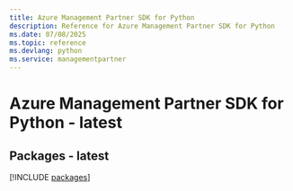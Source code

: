 ```yaml
---
title: Azure Management Partner SDK for Python
description: Reference for Azure Management Partner SDK for Python
ms.date: 07/08/2025
ms.topic: reference
ms.devlang: python
ms.service: managementpartner
---
```

# Azure Management Partner SDK for Python - latest
## Packages - latest
[!INCLUDE [packages](management-partner-index.md)]
